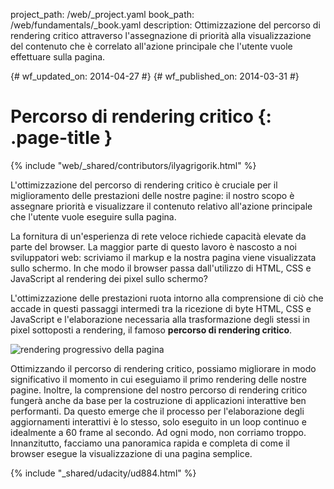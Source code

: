 project_path: /web/_project.yaml
book_path: /web/fundamentals/_book.yaml
description: Ottimizzazione del percorso di rendering critico attraverso l'assegnazione di priorità alla visualizzazione del contenuto che è correlato all'azione principale che l'utente vuole effettuare sulla pagina.

{# wf_updated_on: 2014-04-27 #}
{# wf_published_on: 2014-03-31 #}

# Percorso di rendering critico {: .page-title }

{% include "web/_shared/contributors/ilyagrigorik.html" %}


L'ottimizzazione del percorso di rendering critico è cruciale per il miglioramento delle prestazioni delle nostre pagine: il nostro scopo è assegnare priorità e visualizzare il contenuto relativo all'azione principale che l'utente vuole eseguire sulla pagina.

La fornitura di un'esperienza di rete veloce richiede capacità elevate da parte del browser. La maggior parte di questo lavoro è nascosto a noi sviluppatori web: scriviamo il markup e la nostra pagina viene visualizzata sullo schermo. In che modo il browser passa dall'utilizzo di HTML, CSS e JavaScript al rendering dei pixel sullo schermo?

L'ottimizzazione delle prestazioni ruota intorno alla comprensione di ciò che accade in questi passaggi intermedi tra la ricezione di byte HTML, CSS e JavaScript e l'elaborazione necessaria alla trasformazione degli stessi in pixel sottoposti a rendering, il famoso **percorso di rendering critico**.

<img src="images/progressive-rendering.png" class="center" alt="rendering progressivo della pagina">

Ottimizzando il percorso di rendering critico, possiamo migliorare in modo significativo il momento in cui eseguiamo il primo rendering delle nostre pagine. Inoltre, la comprensione del nostro percorso di rendering critico fungerà anche da base per la costruzione di applicazioni interattive ben performanti. Da questo emerge che il processo per l'elaborazione degli aggiornamenti interattivi è lo stesso, solo eseguito in un loop continuo e idealmente a 60 frame al secondo. Ad ogni modo, non corriamo troppo. Innanzitutto, facciamo una panoramica rapida e completa di come il browser esegue la visualizzazione di una pagina semplice.


{% include "_shared/udacity/ud884.html" %}




